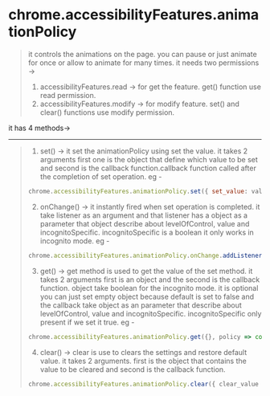 # chrome.accessibilityFeatures.animationPolicy

> it controls the animations on the page. you can pause or just animate for once or allow to animate for many times. it needs two permissions ->
>
> 1.  accessibilityFeatures.read -> for get the feature. get() function use read permission.
> 2.  accessibilityFeatures.modify -> for modify feature. set() and clear() functions use modify permission.

it has 4 methods->

---

> 1.  set() -> it set the animationPolicy using set the value. it takes 2 arguments first one is the object that define which value to be set and second is the callback function.callback function called after the completion of set operation. eg -
>
> ```javascript
> chrome.accessibilityFeatures.animationPolicy.set({ set_value: value }, function () {});
> ```
>
> 2.  onChange() -> it instantly fired when set operation is completed. it take listener as an argument and that listener has a object as a parameter that object describe about levelOfControl, value and incognitoSpecific. incognitoSpecific is a boolean it only works in incognito mode. eg -
>
> ```javascript
> chrome.accessibilityFeatures.animationPolicy.onChange.addListener(data => console.log(data));
> ```
>
> 3.  get() -> get method is used to get the value of the set method. it takes 2 arguments first is an object and the second is the callback function. object take boolean for the incognito mode. it is optional you can just set empty object because default is set to false and the callback take object as an parameter that describe about levelOfControl, value and incognitoSpecific. incognitoSpecific only present if we set it true. eg -
>
> ```javascript
> chrome.accessibilityFeatures.animationPolicy.get({}, policy => console.log(policy));
> ```
>
> 4.  clear() -> clear is use to clears the settings and restore default value. it takes 2 arguments. first is the object that contains the value to be cleared and second is the callback function.
>
> ```javascript
> chrome.accessibilityFeatures.animationPolicy.clear({ clear_value }, () => {});
> ```
